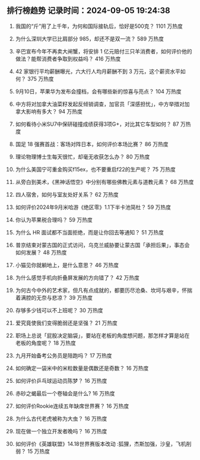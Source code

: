 
## 排行榜趋势 记录时间：2024-09-05 19:24:38
  
  1. 我国的“斤”用了上千年，为何和国际接轨后，恰好是500克？ 1101 万热度
    
  2. 为什么深圳大学已比肩部分 985，却还不是双一流？ 589 万热度
    
  3. 辛巴宣布今年不再卖大闸蟹，将安排 1 亿元赔付三只羊消费者，如何评价他的做法？能帮消费者争取到权益吗？ 416 万热度
    
  4. 42 家银行平均薪酬曝光，六大行人均月薪酬不到 3 万元，这个薪资水平如何？ 375 万热度
    
  5. 9月10日，苹果华为发布会撞档，会有哪些新的惊喜与亮点？ 104 万热度
    
  6. 中方将对加拿大油菜籽发起反倾销调查，加官员「深感担忧」，中方举措对加拿大影响有多大？ 94 万热度
    
  7. 如何看待小米SU7中保研碰撞成绩获得3项G+，对比其它车型如何？ 87 万热度
    
  8. 国足 18 强赛首战：客场对阵日本，如何评价本场比赛？ 86 万热度
    
  9. 理论物理博士生每天很忙，却毫无收获怎么办？ 80 万热度
    
  10. 为什么美国宁可重金购买f15ex，也不要重启f22的生产呢？ 75 万热度
    
  11. 从旁白到美术，《黑神话悟空》中分别有哪些佛教元素与道教元素？ 68 万热度
    
  12. 四人宿舍，如何与室友处好关系？ 62 万热度
    
  13. 如何评价2024年9月米哈游《绝区零》1.1下半卡池简杜？ 59 万热度
    
  14. 你认为苹果税合理吗？ 59 万热度
    
  15. 为什么 HR 面试都不当面拒绝，而是让你回去等通知？ 51 万热度
    
  16. 普京结束对蒙古国的正式访问，乌克兰威胁要让蒙古国「承担后果」，事态会如何发展？ 48 万热度
    
  17. 小猫见你就躺地上，是什么意思？ 46 万热度
    
  18. 为什么感觉手机向折叠屏发展的方向错了？ 42 万热度
    
  19. 为何古今中外的艺术家，但凡有点成就的，都要历尽沧桑、坎坷与艰辛，怀揣着满腔的无奈与悲凉？ 39 万热度
    
  20. 存够多少钱可以不上班呢？ 30 万热度
    
  21. 爱究竟使我们变得脆弱还是坚强？ 21 万热度
    
  22. 职场上总说「屁股决定脑袋」，要站在老板的角度想问题，那怎样才算是站在老板的角度呢？ 18 万热度
    
  23. 九月开始备考公务员是陪跑吗？ 17 万热度
    
  24. 如何确定一袋米中的米粒数量是偶数还是奇数？ 16 万热度
    
  25. 如何评价乒乓球运动员陈梦？ 16 万热度
    
  26. 赤砂之蝎最后一个卷轴会是什么? 16 万热度
    
  27. 如何评价Rookie连续五年缺席世界赛？ 16 万热度
    
  28. 为什么古代老虎被称为大虫？ 16 万热度
    
  29. 现在做一个独立开发者晚吗？ 16 万热度
    
  30. 如何评价《英雄联盟》14.18世界赛版本改动 :狐狸，杰斯加强，沙皇，飞机削弱？ 15 万热度
    
